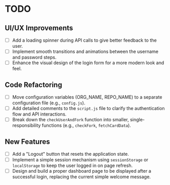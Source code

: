 # TODO

## UI/UX Improvements
- [ ] Add a loading spinner during API calls to give better feedback to the user.
- [ ] Implement smooth transitions and animations between the username and password steps.
- [ ] Enhance the visual design of the login form for a more modern look and feel.

## Code Refactoring
- [ ] Move configuration variables (ORG_NAME, REPO_NAME) to a separate configuration file (e.g., `config.js`).
- [ ] Add detailed comments to the `script.js` file to clarify the authentication flow and API interactions.
- [ ] Break down the `checkUserAndFork` function into smaller, single-responsibility functions (e.g., `checkFork`, `fetchCardData`).

## New Features
- [ ] Add a "Logout" button that resets the application state.
- [ ] Implement a simple session mechanism using `sessionStorage` or `localStorage` to keep the user logged in on page refresh.
- [ ] Design and build a proper dashboard page to be displayed after a successful login, replacing the current simple welcome message.